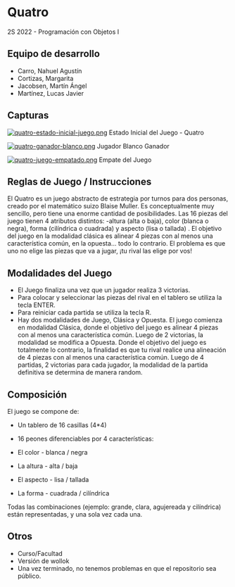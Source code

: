 # Quatro

2S 2022 - Programación con Objetos I 

## Equipo de desarrollo

- Carro, Nahuel Agustín
- Cortizas, Margarita
- Jacobsen, Martín Ángel
- Martínez, Lucas Javier


## Capturas
[![quatro-estado-inicial-juego.png](https://i.postimg.cc/4ykFz9CJ/quatro-estado-inicial-juego.png)](https://postimg.cc/8J4HGsP3)
Estado Inicial del Juego - Quatro

[![quatro-ganador-blanco.png](https://i.postimg.cc/HWw6qjDy/quatro-ganador-blanco.png)](https://postimg.cc/NL08Ts0s)
Jugador Blanco Ganador

[![quatro-juego-empatado.png](https://i.postimg.cc/9Qnbd7Tv/quatro-juego-empatado.png)](https://postimg.cc/yD00BWLP)
Empate del Juego

## Reglas de Juego / Instrucciones

El Quatro es un juego abstracto de estrategia por turnos para dos personas, creado por el matemático suizo Blaise Muller. Es conceptualmente muy sencillo, pero tiene una enorme cantidad de posibilidades. 
Las 16 piezas del juego tienen 4 atributos distintos: -altura (alta o baja), color (blanca o negra), forma (cilíndrica o cuadrada) y aspecto (lisa o tallada) . El objetivo del juego en la modalidad clásica es alinear 4 piezas con al menos una característica común, en la opuesta... todo lo contrario. El problema es que uno no elige las piezas que va a jugar,  ¡tu rival las elige por vos!

## Modalidades del Juego
- El Juego finaliza una vez que un jugador realiza 3 victorias.
- Para colocar y seleccionar las piezas del rival en el tablero se utiliza la tecla ENTER.
- Para reiniciar cada partida se utiliza la tecla R. 
- Hay dos modalidades de Juego, Clásica y Opuesta. 
El juego comienza en modalidad Clásica, donde el objetivo del juego es alinear 4 piezas con al menos una característica común. Luego de 2 victorias, la modalidad se modifica a Opuesta. Donde el objetivo del juego es totalmente lo contrario, la finalidad es que tu rival realice una alineación de 4 piezas con al menos una característica común. Luego de 4 partidas, 2 victorias para cada jugador, la modalidad de la partida definitiva se determina de manera random.

## Composición

El juego se compone de:
- Un tablero de 16 casillas (4*4)
- 16 peones diferenciables por 4 características:

- El color - blanca / negra
- La altura - alta / baja
- El aspecto - lisa / tallada
- La forma - cuadrada / cilíndrica

Todas las combinaciones (ejemplo: grande, clara, agujereada y cilíndrica) están representadas, y una sola vez cada una.

## Otros

- Curso/Facultad
- Versión de wollok
- Una vez terminado, no tenemos problemas en que el repositorio sea público.
